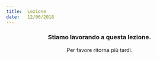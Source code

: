 ```yaml
---
title:  Lezione
date:   12/06/2018
---
```


### <center>Stiamo lavorando a questa lezione.</center>
<center>Per favore ritorna più tardi.</center>
